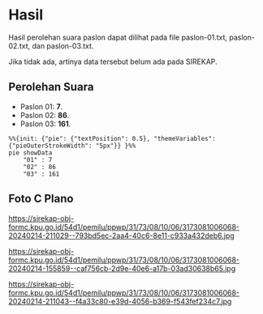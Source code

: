 # Hasil

Hasil perolehan suara paslon dapat dilihat pada file paslon-01.txt, paslon-02.txt, dan paslon-03.txt.

Jika tidak ada, artinya data tersebut belum ada pada SIREKAP.

## Perolehan Suara

 * Paslon 01: **7**.
 * Paslon 02: **86**.
 * Paslon 03: **161**.

```mermaid
%%{init: {"pie": {"textPosition": 0.5}, "themeVariables": {"pieOuterStrokeWidth": "5px"}} }%%
pie showData
    "01" : 7
    "02" : 86
    "03" : 161
```
## Foto C Plano

https://sirekap-obj-formc.kpu.go.id/54d1/pemilu/ppwp/31/73/08/10/06/3173081006068-20240214-211029--793bd5ec-2aa4-40c6-8e11-c933a432deb6.jpg

https://sirekap-obj-formc.kpu.go.id/54d1/pemilu/ppwp/31/73/08/10/06/3173081006068-20240214-155859--caf756cb-2d9e-40e6-a17b-03ad30638b65.jpg

https://sirekap-obj-formc.kpu.go.id/54d1/pemilu/ppwp/31/73/08/10/06/3173081006068-20240214-211043--f4a33c80-e39d-4056-b369-f543fef234c7.jpg
